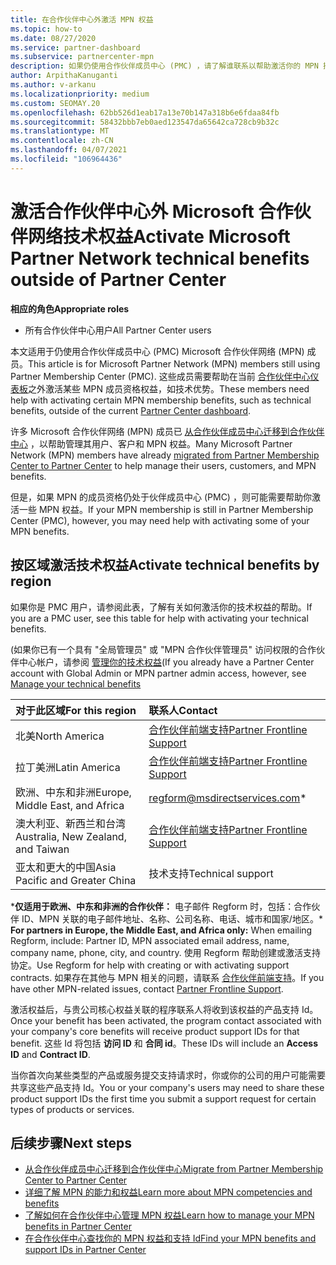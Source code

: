 ```yaml
---
title: 在合作伙伴中心外激活 MPN 权益
ms.topic: how-to
ms.date: 08/27/2020
ms.service: partner-dashboard
ms.subservice: partnercenter-mpn
description: 如果仍使用合作伙伴成员中心 (PMC) ，请了解谁联系以帮助激活你的 MPN 技术支持权益，并为你提供权益支持 Id。
author: ArpithaKanuganti
ms.author: v-arkanu
ms.localizationpriority: medium
ms.custom: SEOMAY.20
ms.openlocfilehash: 62bb526d1eab17a13e70b147a318b6e6fdaa84fb
ms.sourcegitcommit: 58432bbb7eb0aed123547da65642ca728cb9b32c
ms.translationtype: MT
ms.contentlocale: zh-CN
ms.lasthandoff: 04/07/2021
ms.locfileid: "106964436"
---
```

# <a name="activate-microsoft-partner-network-technical-benefits-outside-of-partner-center"></a><span data-ttu-id="ca9e6-103">激活合作伙伴中心外 Microsoft 合作伙伴网络技术权益</span><span class="sxs-lookup"><span data-stu-id="ca9e6-103">Activate Microsoft Partner Network technical benefits outside of Partner Center</span></span>


<span data-ttu-id="ca9e6-104">**相应的角色**</span><span class="sxs-lookup"><span data-stu-id="ca9e6-104">**Appropriate roles**</span></span>

- <span data-ttu-id="ca9e6-105">所有合作伙伴中心用户</span><span class="sxs-lookup"><span data-stu-id="ca9e6-105">All Partner Center users</span></span>

<span data-ttu-id="ca9e6-106">本文适用于仍使用合作伙伴成员中心 (PMC) Microsoft 合作伙伴网络 (MPN) 成员。</span><span class="sxs-lookup"><span data-stu-id="ca9e6-106">This article is for Microsoft Partner Network (MPN) members still using Partner Membership Center (PMC).</span></span> <span data-ttu-id="ca9e6-107">这些成员需要帮助在当前 [合作伙伴中心仪表板](https://partner.microsoft.com/dashboard)之外激活某些 MPN 成员资格权益，如技术优势。</span><span class="sxs-lookup"><span data-stu-id="ca9e6-107">These members need help with activating certain MPN membership benefits, such as technical benefits, outside of the current [Partner Center dashboard](https://partner.microsoft.com/dashboard).</span></span>

<span data-ttu-id="ca9e6-108">许多 Microsoft 合作伙伴网络 (MPN) 成员已 [从合作伙伴成员中心迁移到合作伙伴中心](prepare-pmc-pc-migration.md) ，以帮助管理其用户、客户和 MPN 权益。</span><span class="sxs-lookup"><span data-stu-id="ca9e6-108">Many Microsoft Partner Network (MPN) members have already [migrated from Partner Membership Center to Partner Center](prepare-pmc-pc-migration.md) to help manage their users, customers, and MPN benefits.</span></span>

<span data-ttu-id="ca9e6-109">但是，如果 MPN 的成员资格仍处于伙伴成员中心 (PMC) ，则可能需要帮助你激活一些 MPN 权益。</span><span class="sxs-lookup"><span data-stu-id="ca9e6-109">If your MPN membership is still in Partner Membership Center (PMC), however, you may need help with activating some of your MPN benefits.</span></span>

## <a name="activate-technical-benefits-by-region"></a><span data-ttu-id="ca9e6-110">按区域激活技术权益</span><span class="sxs-lookup"><span data-stu-id="ca9e6-110">Activate technical benefits by region</span></span>

<span data-ttu-id="ca9e6-111">如果你是 PMC 用户，请参阅此表，了解有关如何激活你的技术权益的帮助。</span><span class="sxs-lookup"><span data-stu-id="ca9e6-111">If you are a PMC user, see this table for help with activating your technical benefits.</span></span>

<span data-ttu-id="ca9e6-112"> (如果你已有一个具有 "全局管理员" 或 "MPN 合作伙伴管理员" 访问权限的合作伙伴中心帐户，请参阅 [管理你的技术权益](https://docs.microsoft.com/partner-center/manage-your-partner-network-benefits#manage-technical-benefits)</span><span class="sxs-lookup"><span data-stu-id="ca9e6-112">(If you already have a Partner Center account with Global Admin or MPN partner admin access, however, see [Manage your technical benefits](https://docs.microsoft.com/partner-center/manage-your-partner-network-benefits#manage-technical-benefits)</span></span>

|<span data-ttu-id="ca9e6-113">对于此区域</span><span class="sxs-lookup"><span data-stu-id="ca9e6-113">For this region</span></span>  | <span data-ttu-id="ca9e6-114">联系人</span><span class="sxs-lookup"><span data-stu-id="ca9e6-114">Contact</span></span> |
|:--------|:------------|
|<span data-ttu-id="ca9e6-115">北美</span><span class="sxs-lookup"><span data-stu-id="ca9e6-115">North America</span></span>  | [<span data-ttu-id="ca9e6-116">合作伙伴前端支持</span><span class="sxs-lookup"><span data-stu-id="ca9e6-116">Partner Frontline Support</span></span>](https://partner.microsoft.com/support?issueid=300-0042)  |
|<span data-ttu-id="ca9e6-117">拉丁美洲</span><span class="sxs-lookup"><span data-stu-id="ca9e6-117">Latin America</span></span>  | [<span data-ttu-id="ca9e6-118">合作伙伴前端支持</span><span class="sxs-lookup"><span data-stu-id="ca9e6-118">Partner Frontline Support</span></span>](https://partner.microsoft.com/support?issueid=300-0042)  |
|<span data-ttu-id="ca9e6-119">欧洲、中东和非洲</span><span class="sxs-lookup"><span data-stu-id="ca9e6-119">Europe, Middle East, and Africa</span></span>  | [regform@msdirectservices.com](mailto:regform@msdirectservices.com)*  |
|<span data-ttu-id="ca9e6-120">澳大利亚、新西兰和台湾</span><span class="sxs-lookup"><span data-stu-id="ca9e6-120">Australia, New Zealand, and Taiwan</span></span>  | [<span data-ttu-id="ca9e6-121">合作伙伴前端支持</span><span class="sxs-lookup"><span data-stu-id="ca9e6-121">Partner Frontline Support</span></span>](https://partner.microsoft.com/support?issueid=300-0042)  |
|<span data-ttu-id="ca9e6-122">亚太和更大的中国</span><span class="sxs-lookup"><span data-stu-id="ca9e6-122">Asia Pacific and Greater China</span></span>  | <span data-ttu-id="ca9e6-123">技术支持</span><span class="sxs-lookup"><span data-stu-id="ca9e6-123">Technical support</span></span>  |

<span data-ttu-id="ca9e6-124">\***仅适用于欧洲、中东和非洲的合作伙伴：** 电子邮件 Regform 时，包括：合作伙伴 ID、MPN 关联的电子邮件地址、名称、公司名称、电话、城市和国家/地区。</span><span class="sxs-lookup"><span data-stu-id="ca9e6-124">\* **For partners in Europe, the Middle East, and Africa only:** When emailing Regform, include: Partner ID, MPN associated email address, name, company name, phone, city, and country.</span></span> <span data-ttu-id="ca9e6-125">使用 Regform 帮助创建或激活支持协定。</span><span class="sxs-lookup"><span data-stu-id="ca9e6-125">Use Regform for help with creating or with activating support contracts.</span></span> <span data-ttu-id="ca9e6-126">如果存在其他与 MPN 相关的问题，请联系 [合作伙伴前端支持](https://partner.microsoft.com/support?issueid=300-0042)。</span><span class="sxs-lookup"><span data-stu-id="ca9e6-126">If you have other MPN-related issues, contact [Partner Frontline Support](https://partner.microsoft.com/support?issueid=300-0042).</span></span>

<span data-ttu-id="ca9e6-127">激活权益后，与贵公司核心权益关联的程序联系人将收到该权益的产品支持 Id。</span><span class="sxs-lookup"><span data-stu-id="ca9e6-127">Once your benefit has been activated, the program contact associated with your company's core benefits will receive product support IDs for that benefit.</span></span> <span data-ttu-id="ca9e6-128">这些 Id 将包括 **访问 ID** 和 **合同 id**。</span><span class="sxs-lookup"><span data-stu-id="ca9e6-128">These IDs will include an **Access ID** and **Contract ID**.</span></span> 

<span data-ttu-id="ca9e6-129">当你首次向某些类型的产品或服务提交支持请求时，你或你的公司的用户可能需要共享这些产品支持 Id。</span><span class="sxs-lookup"><span data-stu-id="ca9e6-129">You or your company's users may need to share these product support IDs the first time you submit a support request for certain types of products or services.</span></span>

## <a name="next-steps"></a><span data-ttu-id="ca9e6-130">后续步骤</span><span class="sxs-lookup"><span data-stu-id="ca9e6-130">Next steps</span></span>

- [<span data-ttu-id="ca9e6-131">从合作伙伴成员中心迁移到合作伙伴中心</span><span class="sxs-lookup"><span data-stu-id="ca9e6-131">Migrate from Partner Membership Center to Partner Center</span></span>](prepare-pmc-pc-migration.md)
- [<span data-ttu-id="ca9e6-132">详细了解 MPN 的能力和权益</span><span class="sxs-lookup"><span data-stu-id="ca9e6-132">Learn more about MPN competencies and benefits</span></span>](learn-about-competencies.md)
- [<span data-ttu-id="ca9e6-133">了解如何在合作伙伴中心管理 MPN 权益</span><span class="sxs-lookup"><span data-stu-id="ca9e6-133">Learn how to manage your MPN benefits in Partner Center</span></span>](manage-your-partner-network-benefits.md)
- [<span data-ttu-id="ca9e6-134">在合作伙伴中心查找你的 MPN 权益和支持 Id</span><span class="sxs-lookup"><span data-stu-id="ca9e6-134">Find your MPN benefits and support IDs in Partner Center</span></span>](mpn-find-benefits.md)
